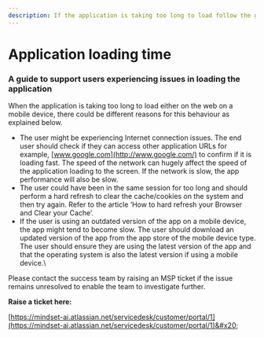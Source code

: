 ```yaml
---
description: If the application is taking too long to load follow the guidance below
---
```


# Application loading time

### A guide to support users experiencing issues in loading the application

When the application is taking too long to load either on the web on a mobile device, there could be different reasons for this behaviour as explained below.

* The user might be experiencing Internet connection issues. The end user should check if they can access other application URLs for example, [www.google.com](http://www.google.com/) to confirm if it is loading fast. The speed of the network can hugely affect the speed of the application loading to the screen. If the network is slow, the app performance will also be slow.
* The user could have been in the same session for too long and should perform a hard refresh to clear the cache/cookies on the system and then try again. Refer to the article ‘How to hard refresh your Browser and Clear your Cache’.
* If the user is using an outdated version of the app on a mobile device, the app might tend to become slow. The user should download an updated version of the app from the app store of the mobile device type. The user should ensure they are using the latest version of the app and that the operating system is also the latest version if using a mobile device.\


Please contact the success team by raising an MSP ticket if the issue remains unresolved to enable the team to investigate further.



**Raise a ticket here:**

[https://mindset-ai.atlassian.net/servicedesk/customer/portal/1](https://mindset-ai.atlassian.net/servicedesk/customer/portal/1)&#x20;
